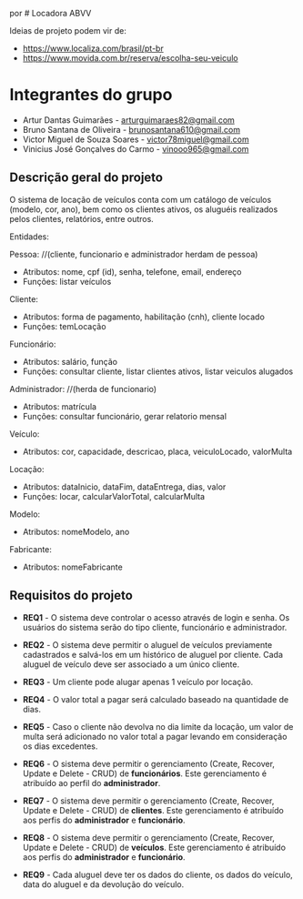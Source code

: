 por # Locadora ABVV

Ideias de projeto podem vir de:
 
 * https://www.localiza.com/brasil/pt-br
 * https://www.movida.com.br/reserva/escolha-seu-veiculo

# Integrantes do grupo 

 * Artur Dantas Guimarães - arturguimaraes82@gmail.com
 * Bruno Santana de Oliveira - brunosantana610@gmail.com
 * Victor Miguel de Souza Soares - victor78miguel@gmail.com
 * Vinicius José Gonçalves do Carmo - vinooo965@gmail.com


## Descrição geral do projeto

O sistema de locação de veículos conta com um catálogo de veículos (modelo, cor, ano), bem como os clientes ativos, os aluguéis realizados pelos clientes, relatórios, entre outros.

Entidades:

Pessoa: //(cliente, funcionario e administrador herdam de pessoa)
- Atributos: nome, cpf (id), senha, telefone, email, endereço
- Funções: listar veículos

Cliente:
- Atributos: forma de pagamento, habilitação (cnh), cliente locado
- Funções: temLocação

Funcionário:
- Atributos: salário, função
- Funções: consultar cliente, listar clientes ativos, listar veiculos alugados

Administrador: //(herda de funcionario)
- Atributos: matrícula
- Funções: consultar funcionário, gerar relatorio mensal

Veículo:
- Atributos: cor, capacidade, descricao, placa, veiculoLocado, valorMulta

Locação:
- Atributos: dataInicio, dataFim, dataEntrega, dias, valor
- Funções: locar, calcularValorTotal, calcularMulta

Modelo:
- Atributos: nomeModelo, ano

Fabricante:
- Atributos: nomeFabricante


## Requisitos do projeto

* **REQ1** - O sistema deve controlar o acesso através de login e senha. Os usuários do sistema serão do tipo cliente, funcionário e administrador.

* **REQ2** - O sistema deve permitir o aluguel de veículos previamente cadastrados e salvá-los em um histórico de aluguel por cliente. Cada aluguel de veículo deve ser associado a um único cliente.

* **REQ3** - Um cliente pode alugar apenas 1 veículo por locação.

* **REQ4** - O valor total a pagar será calculado baseado na quantidade de dias.

* **REQ5** - Caso o cliente não devolva no dia limite da locação, um valor de multa será adicionado no valor total a pagar levando em consideração os dias excedentes.

* **REQ6** - O sistema deve permitir o gerenciamento (Create, Recover, Update e Delete - CRUD) de **funcionários**. Este gerenciamento é atribuído ao perfil do **administrador**.

* **REQ7** - O sistema deve permitir o gerenciamento (Create, Recover, Update e Delete - CRUD) de **clientes**. Este gerenciamento é atribuído aos perfis do **administrador** e **funcionário**.

* **REQ8** - O sistema deve permitir o gerenciamento (Create, Recover, Update e Delete - CRUD) de **veículos**. Este gerenciamento é atribuído aos perfis do **administrador** e **funcionário**.

* **REQ9** - Cada aluguel deve ter os dados do cliente, os dados do veículo, data do aluguel e da devolução do veículo.
